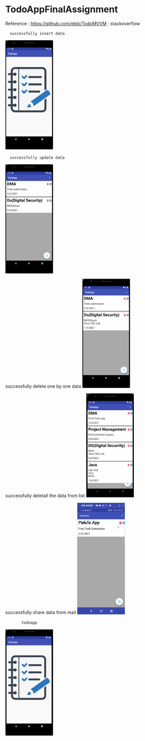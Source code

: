 # TodoAppFinalAssignment

Reference : https://github.com/ebbi/TodoMVVM
          : stackoverflow
          
      successfully insert data
 <img src="InsertData.gif" width="150">
    
      successfully update data
 <img src="UpdateData.gif" width="150">
   
   successfully delete one by one data
 <img src="DeleteData.gif" width="150">

successfully deletall the data from list
 <img src="deletall.gif" width="150">

  successfully share data from mail
 <img src="sharedata.gif" width="150">
 
           todoapp
 <img src="TodoFinalGif.gif" width="150">

